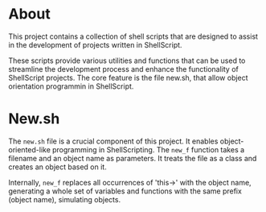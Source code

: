 # About
This project contains a collection of shell scripts that are designed to assist in the development of projects written in ShellScript. 

These scripts provide various utilities and functions that can be used to streamline the development process and enhance the functionality of ShellScript projects. The core feature is the file new.sh, that allow object orientation programmin in ShellScript.

# New.sh
The `new.sh` file is a crucial component of this project. It enables object-oriented-like programming in ShellScripting. The `new_f` function takes a filename and an object name as parameters. It treats the file as a class and creates an object based on it.

Internally, `new_f` replaces all occurrences of 'this->' with the object name, generating a whole set of variables and functions with the same prefix (object name), simulating objects.
